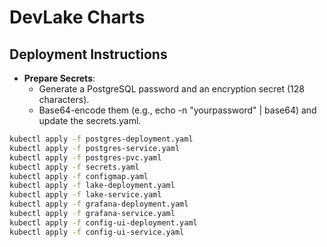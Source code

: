 # DevLake Charts

## Deployment Instructions

+ **Prepare Secrets**:
  + Generate a PostgreSQL password and an encryption secret (128 characters).
  + Base64-encode them (e.g., echo -n "yourpassword" | base64) and update the secrets.yaml.

```bash
kubectl apply -f postgres-deployment.yaml
kubectl apply -f postgres-service.yaml
kubectl apply -f postgres-pvc.yaml
kubectl apply -f secrets.yaml
kubectl apply -f configmap.yaml
kubectl apply -f lake-deployment.yaml
kubectl apply -f lake-service.yaml
kubectl apply -f grafana-deployment.yaml
kubectl apply -f grafana-service.yaml
kubectl apply -f config-ui-deployment.yaml
kubectl apply -f config-ui-service.yaml
```

